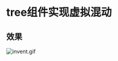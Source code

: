 # tree组件实现虚拟混动
## 效果
![invent.gif](https://github.com/zhan-hc/tree-inventScroll/tree/main/src/assets/gif/invent.gif)
